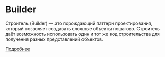 # Builder
<p>Строитель (Builder) — это порождающий паттерн проектирования, который позволяет создавать сложные объекты пошагово. Строитель даёт возможность использовать один и тот же код строительства для получения разных представлений объектов.</p>
<a href="https://refactoring.guru/ru/design-patterns/builder">Подробнее</a>
